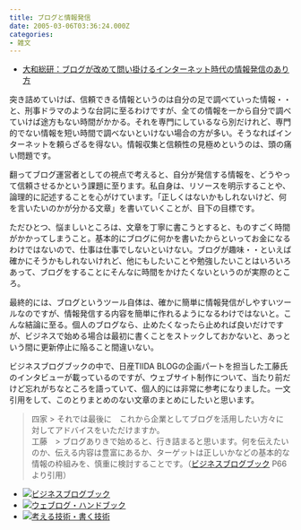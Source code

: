 ```yaml
---
title: ブログと情報発信
date: 2005-03-06T03:36:24.000Z
categories:
- 雑文
---
```

*   [大和総研：ブログが改めて問い掛けるインターネット時代の情報発信のあり方](http://www.dir.co.jp/publicity/column/index.html)

突き詰めていけば、信頼できる情報というのは自分の足で調べていった情報・・と、刑事ドラマのような台詞に至るわけですが、全ての情報を一から自分で調べていけば途方もない時間がかかる。それを専門にしているなら別だけれど、専門的でない情報を短い時間で調べないといけない場合の方が多い。そうなればインターネットを頼らざるを得ない。情報収集と信頼性の見極めというのは、頭の痛い問題です。

翻ってブログ運営者としての視点で考えると、自分が発信する情報を、どうやって信頼させるかという課題に至ります。私自身は、リソースを明示することや、論理的に記述することを心がけています。「正しくはないかもしれないけど、何を言いたいのかが分かる文章」を書いていくことが、目下の目標です。
<!-- more -->
ただひとつ、悩ましいところは、文章を丁寧に書こうとすると、ものすごく時間がかかってしまうこと。基本的にブログに何かを書いたからといってお金になるわけではないので、仕事は仕事でしないといけない。ブログが趣味・・といえば確かにそうかもしれないけれど、他にもしたいことや勉強したいことはいろいろあって、ブログをすることにそんなに時間をかけたくないというのが実際のところ。

最終的には、ブログというツール自体は、確かに簡単に情報発信がしやすいツールなのですが、情報発信する内容を簡単に作れるようになるわけではないと。こんな結論に至る。個人のブログなら、止めたくなったら止めれば良いだけですが、ビジネスで始める場合は最初に書くことをストックしておかないと、あっという間に更新停止に陥ること間違いない。

ビジネスブログブックの中で、日産TIIDA BLOGの企画パートを担当した工藤氏のインタビューが載っているのですが、ウェブサイト制作について、当たり前だけど忘れがちなところを語っていて、個人的には非常に参考になりました。一文引用をして、このとりまとめのない文章のまとめにしたいと思います。

> 四家 \> それでは最後に　これから企業としてブログを活用したい方々に対してアドバイスをいただけますか。  
> 工藤　\> ブログありきで始めると、行き詰まると思います。何を伝えたいのか、伝える内容は豊富にあるか、ターゲットは正しいかなどの基本的な情報の枠組みを、慎重に検討することです。（[ビジネスブログブック](http://www.amazon.co.jp/exec/obidos/ASIN/4839917108/ref=nosim/yutakayamaguc-22) P66より引用）

*   [![](http://images-jp.amazon.com/images/P/4839917108.09.THUMBZZZ.jpg)ビジネスブログブック](http://www.amazon.co.jp/exec/obidos/ASIN/4839917108/ref=nosim/yutakayamaguc-22)
*   [![](http://images-jp.amazon.com/images/P/483991107X.09.TZZZZZZZ.jpg)ウェブログ・ハンドブック](http://www.amazon.co.jp/exec/obidos/ASIN/483991107X/ref=nosim/yutakayamaguc-22)
*   [![](http://images-jp.amazon.com/images/P/4478490279.09.TZZZZZZZ.jpg)考える技術・書く技術](http://www.amazon.co.jp/exec/obidos/ASIN/4478490279/ref=nosim/yutakayamaguc-22)